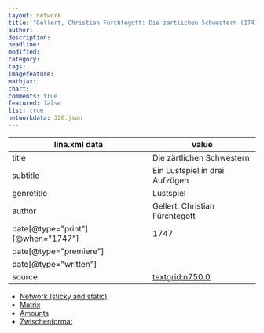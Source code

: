 ```yaml
---
layout: network
title: "Gellert, Christian Fürchtegott: Die zärtlichen Schwestern (1747)"
author:
description:
headline:
modified:
category:
tags:
imagefeature: 
mathjax: 
chart: 
comments: true
featured: false
list: true
networkdata: 326.json
---
```

lina.xml data  | value
------------- | -------------
title|Die zärtlichen Schwestern
subtitle|Ein Lustspiel in drei Aufzügen
genretitle|Lustspiel
author|Gellert, Christian Fürchtegott
date[@type="print"][@when="1747"]|1747
date[@type="premiere"]|
date[@type="written"]|
source|[textgrid:n750.0](https://textgridlab.org/1.0/tgcrud-public/rest/textgrid:n750.0/data)



* [Network (sticky and static)](/network326)
* [Matrix](/matrix326)
* [Amounts](/amount326)
* [Zwischenformat](/lina326 )
